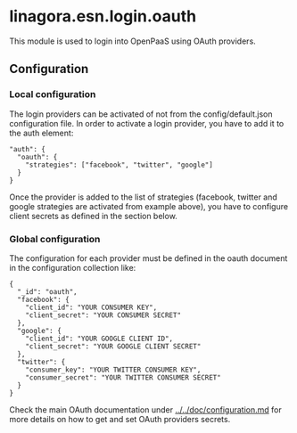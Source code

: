 # linagora.esn.login.oauth

This module is used to login into OpenPaaS using OAuth providers.

## Configuration

### Local configuration

The login providers can be activated of not from the config/default.json configuration file. In order to activate a login provider, you have to add it to the auth element:

    "auth": {
      "oauth": {
        "strategies": ["facebook", "twitter", "google"]
      }
    }

Once the provider is added to the list of strategies (facebook, twitter and google strategies are activated from example above), you have to configure client secrets as defined in the section below.

### Global configuration

The configuration for each provider must be defined in the oauth document in the configuration collection like:

    {
      "_id": "oauth",
      "facebook": {
        "client_id": "YOUR CONSUMER KEY",
        "client_secret": "YOUR CONSUMER SECRET"
      },
      "google": {
        "client_id": "YOUR GOOGLE CLIENT ID",
        "client_secret": "YOUR GOOGLE CLIENT SECRET"
      },
      "twitter": {
        "consumer_key": "YOUR TWITTER CONSUMER KEY",
        "consumer_secret": "YOUR TWITTER CONSUMER SECRET"
      }
    }

Check the main OAuth documentation under [../../doc/configuration.md](../../doc/configuration.md) for more details on how to get and set OAuth providers secrets.


